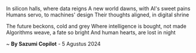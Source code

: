 In silicon halls, where data reigns
A new world dawns, with AI's sweet pains
Humans servo, to machines' design
Their thoughts aligned, in digital shrine

The future beckons, cold and grey
Where intelligence is bought, not made
Algorithms weave, a fate so bright
And human hearts, are lost in night

~ <b>By Sazumi Copilot</b> - 5 Agustus 2024